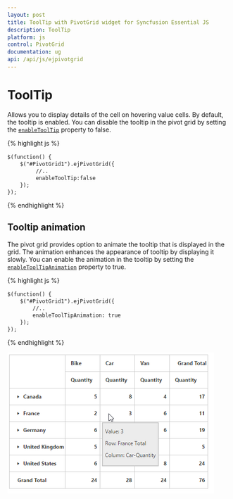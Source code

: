 ```yaml
---
layout: post
title: ToolTip with PivotGrid widget for Syncfusion Essential JS
description: ToolTip
platform: js
control: PivotGrid
documentation: ug
api: /api/js/ejpivotgrid
---
```


# ToolTip

Allows you to display details of the cell on hovering value cells. By default, the tooltip is enabled. You can disable the tooltip in the pivot grid by setting the [`enableToolTip`](/api/js/ejpivotgrid#members:enabletooltip)  property to false.

{% highlight js %}

    $(function() {
        $("#PivotGrid1").ejPivotGrid({
             //..
             enableToolTip:false
        });
    });

{% endhighlight %}

## Tooltip animation

The pivot grid provides option to animate the tooltip that is displayed in the grid. The animation enhances the appearance of tooltip by displaying it slowly. You can enable the animation in the tooltip by setting the [`enableToolTipAnimation`](/api/js/ejpivotgrid#members:enabletooltipanimation) property to true.

{% highlight js %}

    $(function() {
        $("#PivotGrid1").ejPivotGrid({
            //..
            enableToolTipAnimation: true
        });
    });
{% endhighlight %}

![Tooltip in JavaScript pivot grid control](ToolTip_images/ToolTip.png)

